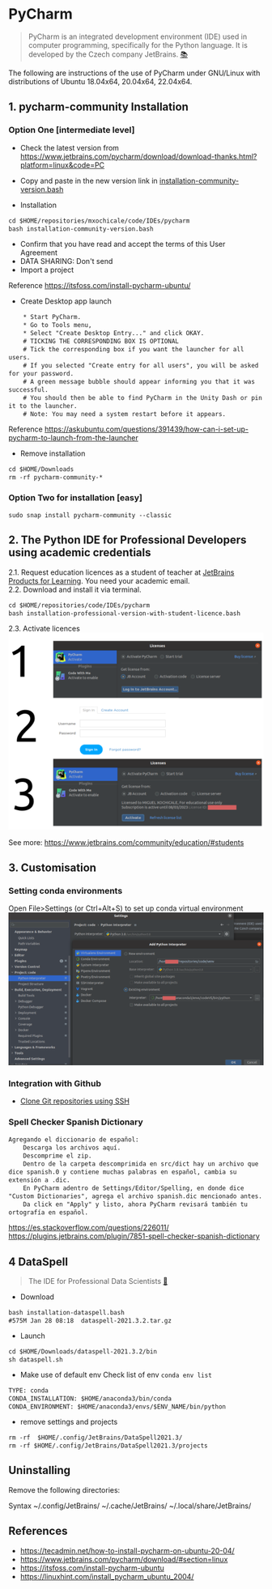 # PyCharm
> PyCharm is an integrated development environment (IDE) used in computer programming, specifically for the Python language. 
> It is developed by the Czech company JetBrains. [:books:](https://en.wikipedia.org/wiki/PyCharm)  

The following are instructions of the use of PyCharm under GNU/Linux with distributions of Ubuntu 18.04x64, 20.04x64, 22.04x64.

## 1. pycharm-community Installation 

### Option One [intermediate level]

* Check the latest version from https://www.jetbrains.com/pycharm/download/download-thanks.html?platform=linux&code=PC
* Copy and paste in the new version link in [installation-community-version.bash](installation-community-version.bash)

* Installation
```
cd $HOME/repositories/mxochicale/code/IDEs/pycharm
bash installation-community-version.bash
```
* Confirm that you have read and accept the terms of this User Agreement
* DATA SHARING: Don't send 
* Import a project

Reference https://itsfoss.com/install-pycharm-ubuntu/


* Create Desktop app launch
```
    * Start PyCharm.
    * Go to Tools menu, 
    * Select "Create Desktop Entry..." and click OKAY.
    # TICKING THE CORRESPONDING BOX IS OPTIONAL
    # Tick the corresponding box if you want the launcher for all users.
    # If you selected "Create entry for all users", you will be asked for your password.
    # A green message bubble should appear informing you that it was successful.
    # You should then be able to find PyCharm in the Unity Dash or pin it to the launcher.
    # Note: You may need a system restart before it appears.

```
Reference https://askubuntu.com/questions/391439/how-can-i-set-up-pycharm-to-launch-from-the-launcher

* Remove installation
```
cd $HOME/Downloads
rm -rf pycharm-community-* 
```

### Option Two for installation [easy]
```
sudo snap install pycharm-community --classic
```

## 2. The Python IDE for Professional Developers using academic credentials 

2.1. Request education licences as a student of teacher at [JetBrains Products for Learning](https://www.jetbrains.com/shop/eform/students). You need your academic email.  
2.2. Download and install it via terminal.  
``` 
cd $HOME/repositories/code/IDEs/pycharm
bash installation-professional-version-with-student-licence.bash 
```
2.3. Activate licences  
![figs](figures/licenses-pycharm-professional-v2021-3-2.png)  

See more: https://www.jetbrains.com/community/education/#students

## 3. Customisation 
### Setting conda environments
Open File>Settings (or Ctrl+Alt+S) to set up conda virtual environment
![fig](figures/setting-up-conda-env.png)

### Integration with Github 
* [Clone Git repositories using SSH](https://medium.com/@akshay.sinha/pycharm-integration-with-github-876510c6ca1f)


### Spell Checker Spanish Dictionary
```
Agregando el diccionario de español:
    Descarga los archivos aquí.
    Descomprime el zip.
    Dentro de la carpeta descomprimida en src/dict hay un archivo que dice spanish.0 y contiene muchas palabras en español, cambia su extensión a .dic.
    En PyCharm adentro de Settings/Editor/Spelling, en donde dice "Custom Dictionaries", agrega el archivo spanish.dic mencionado antes.
    Da click en "Apply" y listo, ahora PyCharm revisará también tu ortografía en español.
```
https://es.stackoverflow.com/questions/226011/    
https://plugins.jetbrains.com/plugin/7851-spell-checker-spanish-dictionary    

## 4 DataSpell 
> The IDE for Professional Data Scientists [:link:](https://www.jetbrains.com/dataspell/)
* Download
```
bash installation-dataspell.bash
#575M Jan 28 08:18  dataspell-2021.3.2.tar.gz
``` 

* Launch  
``` 
cd $HOME/Downloads/dataspell-2021.3.2/bin
sh dataspell.sh
```

* Make use of default env
Check list of env `conda env list`
``` 
TYPE: conda
CONDA_INSTALLATION: $HOME/anaconda3/bin/conda
CONDA_ENVIRONMENT: $HOME/anaconda3/envs/$ENV_NAME/bin/python
``` 

* remove settings and projects
```
rm -rf  $HOME/.config/JetBrains/DataSpell2021.3/
rm -rf $HOME/.config/JetBrains/DataSpell2021.3/projects
```

## Uninstalling
Remove the following directories:

Syntax
    ~/.config/JetBrains/<product><version>
    ~/.cache/JetBrains/<product><version>
    ~/.local/share/JetBrains/<product><version>


## References
* https://tecadmin.net/how-to-install-pycharm-on-ubuntu-20-04/  
* https://www.jetbrains.com/pycharm/download/#section=linux  
* https://itsfoss.com/install-pycharm-ubuntu  
* https://linuxhint.com/install_pycharm_ubuntu_2004/   
